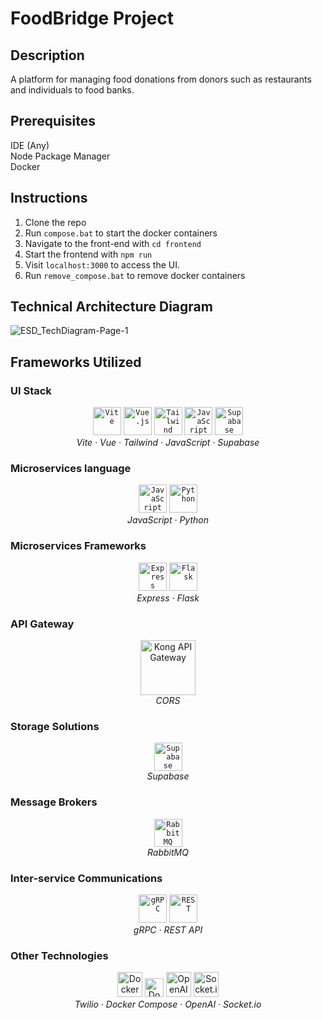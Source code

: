 # FoodBridge Project

## Description
A platform for managing food donations from donors such as restaurants and individuals to food banks.

## Prerequisites
IDE (Any) <br>
Node Package Manager <br>
Docker <br>

## Instructions
1. Clone the repo
2. Run `compose.bat` to start the docker containers
3. Navigate to the front-end with `cd frontend`
4. Start the frontend with `npm run`
5. Visit `localhost:3000` to access the UI.
6. Run `remove_compose.bat` to remove docker containers


## Technical Architecture Diagram
![ESD_TechDiagram-Page-1](https://github.com/user-attachments/assets/65014e71-9437-47fd-a768-8e9787a314b5)


## Frameworks Utilized
### UI Stack
<div align="center">
	<code><img width="45" src="https://raw.githubusercontent.com/marwin1991/profile-technology-icons/refs/heads/main/icons/vite.png" alt="Vite" title="Vite"/></code>
	<code><img width="45" src="https://raw.githubusercontent.com/marwin1991/profile-technology-icons/refs/heads/main/icons/vue_js.png" alt="Vue.js" title="Vue.js"/></code>
	<code><img width="45" src="https://raw.githubusercontent.com/marwin1991/profile-technology-icons/refs/heads/main/icons/tailwind_css.png" alt="Tailwind CSS" title="Tailwind CSS"/></code>
	<code><img width="45" src="https://raw.githubusercontent.com/marwin1991/profile-technology-icons/refs/heads/main/icons/javascript.png" alt="JavaScript" title="JavaScript"/></code>
	<code><img width="45" src="https://raw.githubusercontent.com/marwin1991/profile-technology-icons/refs/heads/main/icons/supabase.png" alt="Supabase" title="Supabase"/></code> <br>
  <i>Vite · Vue · Tailwind · JavaScript · Supabase</i>
</div>

### Microservices language
<div align="center">
	<code><img width="45" src="https://raw.githubusercontent.com/marwin1991/profile-technology-icons/refs/heads/main/icons/javascript.png" alt="JavaScript" title="JavaScript"/></code>
	<code><img width="45" src="https://raw.githubusercontent.com/marwin1991/profile-technology-icons/refs/heads/main/icons/python.png" alt="Python" title="Python"/></code>
  <br>
  <i>JavaScript · Python</i>
</div>

### Microservices Frameworks
<div align="center">
	<code><img width="45" src="https://raw.githubusercontent.com/marwin1991/profile-technology-icons/refs/heads/main/icons/express.png" alt="Express" title="Express"/></code>
	<code><img width="45" src="https://raw.githubusercontent.com/marwin1991/profile-technology-icons/refs/heads/main/icons/flask.png" alt="Flask" title="Flask"/></code>
  <br>
  <i>Express · Flask</i>
</div> 

### API Gateway
<div align="center">
  <img src="https://konghq.com/wp-content/uploads/2018/08/kong-combination-mark-color-256px.png" alt="Kong API Gateway" width="88"/> <br>
  <i>CORS</i>
</div>


### Storage Solutions
<div align="center">
	<code><img width="45" src="https://raw.githubusercontent.com/marwin1991/profile-technology-icons/refs/heads/main/icons/supabase.png" alt="Supabase" title="Supabase"/></code><br>
  <i>Supabase</i>
</div>

### Message Brokers
<div align="center">
	<code><img width="45" src="https://raw.githubusercontent.com/marwin1991/profile-technology-icons/refs/heads/main/icons/rabbitmq.png" alt="RabbitMQ" title="RabbitMQ"/></code><br>
  <i>RabbitMQ</i>
</div>

### Inter-service Communications
<div align="center">
	<code><img width="45" src="https://raw.githubusercontent.com/marwin1991/profile-technology-icons/refs/heads/main/icons/grpc.png" alt="gRPC" title="gRPC"/></code>
	<code><img width="45" src="https://raw.githubusercontent.com/marwin1991/profile-technology-icons/refs/heads/main/icons/rest.png" alt="REST" title="REST"/></code><br>
  <i>gRPC · REST API</i>
</div>

### Other Technologies
<div align="center">
    <img src="https://upload.wikimedia.org/wikipedia/commons/7/7e/Twilio-logo-red.svg" alt="Docker" height="40"/>
  
<img src="https://upload.wikimedia.org/wikipedia/commons/4/4e/Docker_%28container_engine%29_logo.svg" alt="Docker" height="30"/>
  <img src="https://upload.wikimedia.org/wikipedia/commons/4/4d/OpenAI_Logo.svg" alt="OpenAI" height="40"/>
  <img src="https://upload.wikimedia.org/wikipedia/commons/9/96/Socket-io.svg" alt="Socket.io" height="40"/><br>
  <i>Twilio · Docker Compose · OpenAI · Socket.io </i>
</div>
<!-- ## UI
donor-ui
foodbank-ui
volunteer-ui

## Services
accountInfo
confirmDelivery
findVolunteers
locating
notifyVolunteers
productListing
productValidation
authentication
hub
notification
route



## Usage
- Frontend: Visit `localhost:3000` to access the UI.
- API Documentation: Available at `localhost:4000/docs`.

## Contributing
Feel free to fork and create a pull request! -->

## License
MIT License

